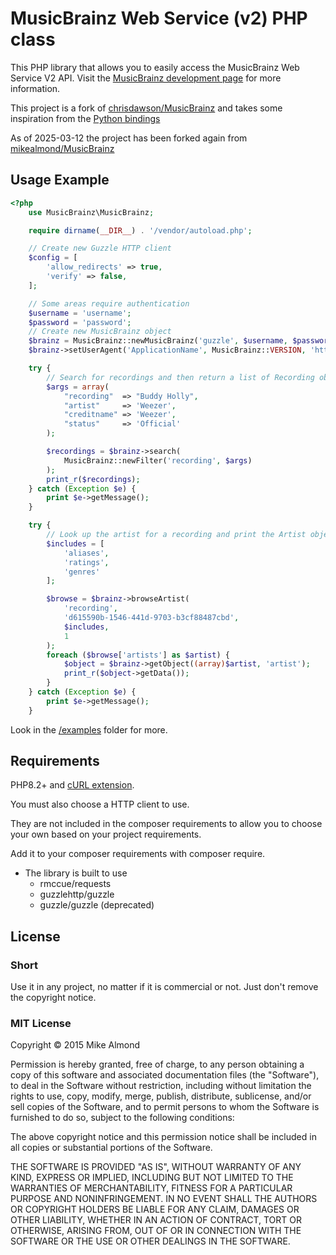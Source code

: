 # MusicBrainz Web Service (v2) PHP class

This PHP library that allows you to easily access the MusicBrainz Web Service V2 API. Visit the [MusicBrainz development page](http://musicbrainz.org/doc/Development) for more information.

This project is a fork of [chrisdawson/MusicBrainz](https://github.com/chrisdawson/MusicBrainz) and takes some inspiration from the [Python bindings](https://github.com/alastair/python-musicbrainz-ngs)

As of 2025-03-12 the project has been forked again from [mikealmond/MusicBrainz](https://github.com/mikealmond/MusicBrainz)

## Usage Example

```php
<?php
    use MusicBrainz\MusicBrainz;

    require dirname(__DIR__) . '/vendor/autoload.php';

    // Create new Guzzle HTTP client
    $config = [
        'allow_redirects' => true,
        'verify' => false,
    ];

    // Some areas require authentication
    $username = 'username';
    $password = 'password';
    // Create new MusicBrainz object
    $brainz = MusicBrainz::newMusicBrainz('guzzle', $username, $password, null, $config);
    $brainz->setUserAgent('ApplicationName', MusicBrainz::VERSION, 'https://example.com');

    try {
        // Search for recordings and then return a list of Recording objects
        $args = array(
            "recording"  => "Buddy Holly",
            "artist"     => 'Weezer',
            "creditname" => 'Weezer',
            "status"     => 'Official'
        );

        $recordings = $brainz->search(
            MusicBrainz::newFilter('recording', $args)
        );
        print_r($recordings);
    } catch (Exception $e) {
        print $e->getMessage();
    }

    try {
        // Look up the artist for a recording and print the Artist object data
        $includes = [
            'aliases',
            'ratings',
            'genres'
        ];

        $browse = $brainz->browseArtist(
            'recording',
            'd615590b-1546-441d-9703-b3cf88487cbd',
            $includes,
            1
        );
        foreach ($browse['artists'] as $artist) {
            $object = $brainz->getObject((array)$artist, 'artist');
            print_r($object->getData());
        }
    } catch (Exception $e) {
        print $e->getMessage();
    }
```

Look in the [/examples](https://github.com/mikealmond/MusicBrainz/tree/master/examples) folder for more.

## Requirements

PHP8.2+ and [cURL extension](http://php.net/manual/en/book.curl.php).

You must also choose a HTTP client to use.

They are not included in the composer requirements to allow you to choose your own based on your project requirements.

Add it to your composer requirements with composer require.

* The library is built to use
  * rmccue/requests
  * guzzlehttp/guzzle
  * guzzle/guzzle (deprecated)

## License

### Short

Use it in any project, no matter if it is commercial or not. Just don't remove the copyright notice.

### MIT License

Copyright © 2015 Mike Almond

Permission is hereby granted, free of charge, to any person obtaining a copy of this software and associated documentation files (the "Software"), to deal in the Software without restriction, including without limitation the rights to use, copy, modify, merge, publish, distribute, sublicense, and/or sell copies of the Software, and to permit persons to whom the Software is furnished to do so, subject to the following conditions:

The above copyright notice and this permission notice shall be included in all copies or substantial portions of the Software.

THE SOFTWARE IS PROVIDED "AS IS", WITHOUT WARRANTY OF ANY KIND, EXPRESS OR IMPLIED, INCLUDING BUT NOT LIMITED TO THE WARRANTIES OF MERCHANTABILITY, FITNESS FOR A PARTICULAR PURPOSE AND NONINFRINGEMENT. IN NO EVENT SHALL THE AUTHORS OR COPYRIGHT HOLDERS BE LIABLE FOR ANY CLAIM, DAMAGES OR OTHER LIABILITY, WHETHER IN AN ACTION OF CONTRACT, TORT OR OTHERWISE, ARISING FROM, OUT OF OR IN CONNECTION WITH THE SOFTWARE OR THE USE OR OTHER DEALINGS IN THE SOFTWARE.
